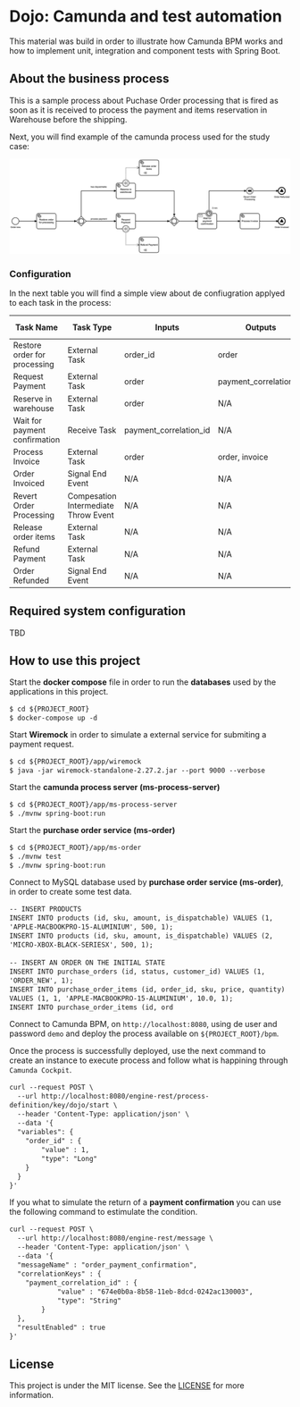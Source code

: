 # Dojo: Camunda and test automation
This material was build in order to illustrate how Camunda BPM works and how to implement unit, integration and component tests with Spring Boot.
## About the business process

This is a sample process about Puchase Order processing that is fired as soon as it is received to process the payment and items reservation in Warehouse before the shipping.

Next, you will find example of the camunda process used for the study case:

<p align="center">
  <img src="./docs/dojo.png" />
</p>

### Configuration
In the next table you will find a simple view about de confiugration applyed to each task in the process:

|Task Name|Task Type|Inputs|Outputs|Topic/ Message/ Signal Name|
|----|----|-------|-------|-------|
|Restore order for processing|External Task| order_id|order|order_restore|
|Request Payment|External Task|order|payment_correlation_id|order_payment_request|
|Reserve in warehouse|External Task|order|N/A|order_items_reserve|
|Wait for payment confirmation|Receive Task|payment_correlation_id|N/A|order_payment_confirmation|
|Process Invoice|External Task|order|order, invoice|order_invoice_process|
|Order Invoiced|Signal End Event|N/A|N/A|order_invoiced|  
|Revert Order Processing|Compesation Intermediate Throw Event| N/A | N/A | N/A |
|Release order items|External Task| N/A | N/A | order_items_release |
|Refund Payment|External Task| N/A | N/A | order_payment_refund |
|Order Refunded|Signal End Event| N/A | N/A | order_refunded |

## Required system configuration
TBD

## How to use this project

Start the __docker compose__ file in order to run the __databases__ used by the applications in this project.
```
$ cd ${PROJECT_ROOT}
$ docker-compose up -d
```

Start __Wiremock__ in order to simulate a external service for submiting a payment request.
```
$ cd ${PROJECT_ROOT}/app/wiremock
$ java -jar wiremock-standalone-2.27.2.jar --port 9000 --verbose
```

Start the __camunda process server (ms-process-server)__
```
$ cd ${PROJECT_ROOT}/app/ms-process-server
$ ./mvnw spring-boot:run
```

Start the __purchase order service (ms-order)__
```
$ cd ${PROJECT_ROOT}/app/ms-order
$ ./mvnw test
$ ./mvnw spring-boot:run
```

Connect to MySQL database used by __purchase order service (ms-order)__, in order to create some test data.
```
-- INSERT PRODUCTS
INSERT INTO products (id, sku, amount, is_dispatchable) VALUES (1, 'APPLE-MACBOOKPRO-15-ALUMINIUM', 500, 1);
INSERT INTO products (id, sku, amount, is_dispatchable) VALUES (2, 'MICRO-XBOX-BLACK-SERIESX', 500, 1);

-- INSERT AN ORDER ON THE INITIAL STATE
INSERT INTO purchase_orders (id, status, customer_id) VALUES (1, 'ORDER_NEW', 1);
INSERT INTO purchase_order_items (id, order_id, sku, price, quantity) VALUES (1, 1, 'APPLE-MACBOOKPRO-15-ALUMINIUM', 10.0, 1);
INSERT INTO purchase_order_items (id, ord
```

Connect to Camunda BPM, on ```http://localhost:8080```, using de user and password ```demo``` and deploy the process available on ```${PROJECT_ROOT}/bpm```.

Once the process is successfully deployed, use the next command to create an instance to execute process and follow what is happining through ```Camunda Cockpit```.

```
curl --request POST \
  --url http://localhost:8080/engine-rest/process-definition/key/dojo/start \
  --header 'Content-Type: application/json' \
  --data '{
  "variables": {
    "order_id" : {
        "value" : 1,
        "type": "Long"
    }
  }
}'
```

If you what to simulate the return of a __payment confirmation__ you can use the following command to estimulate the condition.

```
curl --request POST \
  --url http://localhost:8080/engine-rest/message \
  --header 'Content-Type: application/json' \
  --data '{
  "messageName" : "order_payment_confirmation",
  "correlationKeys" : {
    "payment_correlation_id" : {
			"value" : "674e0b0a-8b58-11eb-8dcd-0242ac130003", 
			"type": "String"
		}
  },
  "resultEnabled" : true
}'
```

## License

This project is under the MIT license. See the [LICENSE](./LICENSE) for more information.